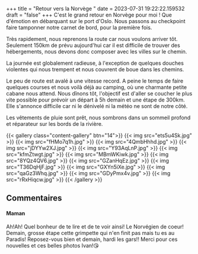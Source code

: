 +++
title = "Retour vers la Norvège "
date = 2023-07-31 19:22:22.159532
draft = "false"
+++
C'est le grand retour en Norvège pour moi ! Que d'émotion en débarquant sur le port d'Oslo. Nous passons au checkpoint faire tamponner notre carnet de bord, pour la première fois.

Très rapidement, nous reprenons la route car nous voulons arriver tôt. Seulement 150km de prévu aujourd'hui car il est difficile de trouver des hébergements, nous devons donc composer avec les villes sur le chemin.

La journée est globalement radieuse, à l'exception de quelques douches violentes qui nous trempent et nous couvrent de boue dans les chemins.

Le peu de route est avalé à une vitesse record. A peine le temps de faire quelques courses et nous voilà déjà au camping, où une charmante petite cabane nous attend. Nous dînons tôt, l'objectif est d'aller se coucher le plus vite possible pour prévoir un départ à 5h demain et une étape de 300km. Elle s'annonce difficile car ni le dénivelé ni la météo ne sont de notre côté.

Les vêtements de pluie sont prêt, nous sombrons dans un sommeil profond et réparateur sur les bords de la rivière.

{{< gallery class="content-gallery" btn="14">}}
{{< img src="ets5u4Sk.jpg" >}}
{{< img src="fHMo7q1h.jpg" >}}
{{< img src="4QmbHhhd.jpg" >}}
{{< img src="jDYYw2XJ.jpg" >}}
{{< img src="Y93AqLnP.jpg" >}}
{{< img src="kfmZtwgt.jpg" >}}
{{< img src="MBmWKiwk.jpg" >}}
{{< img src="8YQz4QV6.jpg" >}}
{{< img src="GZanHqEz.jpg" >}}
{{< img src="T36DqHjF.jpg" >}}
{{< img src="GXYn5iXe.jpg" >}}
{{< img src="qaGz3Whq.jpg" >}}
{{< img src="GDyPmx4v.jpg" >}}
{{< img src="rRxHiqcw.jpg" >}}
{{< /gallery >}}

## Commentaires
#### Maman
Ah!Ah! Quel bonheur de te lire et de te voir ainsi! Le Norvégien de coeur! Demain, grosse étape cette grimpette qui n'en finit pas mais tu es au Paradis! Reposez-vous bien et demain, hardi les gars!! Merci pour ces nouvelles et ces belles photos Ivan!😘
